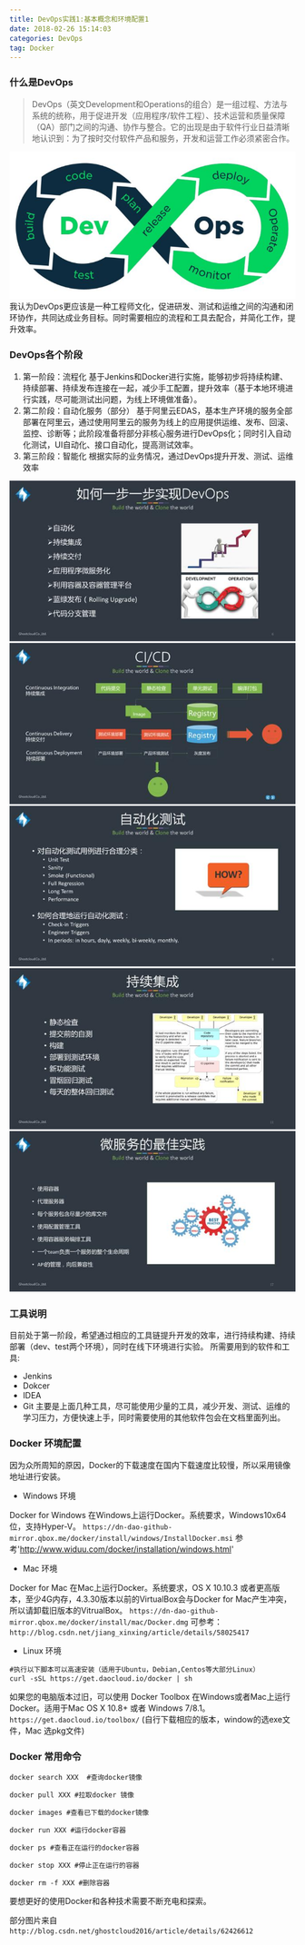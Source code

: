 ```yaml
---
title: DevOps实践1:基本概念和环境配置1
date: 2018-02-26 15:14:03
categories: DevOps
tag: Docker
---
```

### 什么是DevOps
> DevOps（英文Development和Operations的组合）是一组过程、方法与系统的统称，用于促进开发（应用程序/软件工程）、技术运营和质量保障（QA）部门之间的沟通、协作与整合。它的出现是由于软件行业日益清晰地认识到：为了按时交付软件产品和服务，开发和运营工作必须紧密合作。

![](devops-1-environmental-configuration/v2-1015dcf5e27561114bb64348fdd8da03_hd.jpg)
我认为DevOps更应该是一种工程师文化，促进研发、测试和运维之间的沟通和闭环协作，共同达成业务目标。同时需要相应的流程和工具去配合，并简化工作，提升效率。

### DevOps各个阶段
1. 第一阶段：流程化
基于Jenkins和Docker进行实施，能够初步将持续构建、持续部署、持续发布连接在一起，减少手工配置，提升效率（基于本地环境进行实践，尽可能测试出问题，为线上环境做准备）。
2. 第二阶段：自动化服务（部分）
基于阿里云EDAS，基本生产环境的服务全部部署在阿里云，通过使用阿里云的服务为线上的应用提供运维、发布、回滚、监控、诊断等；此阶段准备将部分非核心服务进行DevOps化；同时引入自动化测试，UI自动化、接口自动化，提高测试效率。
3. 第三阶段：智能化
根据实际的业务情况，通过DevOps提升开发、测试、运维效率

![如何一步步实现DevOps](devops-1-environmental-configuration/191800078ffdfe660fb3.jpeg)
![CI/CD](devops-1-environmental-configuration/191500078c0b39a29f95.jpeg)
![自动化测试](devops-1-environmental-configuration/1916000764d774a3eee4.jpeg)
![持续集成](devops-1-environmental-configuration/191700078c8d4238617c.jpeg)
![微服务最佳实践](devops-1-environmental-configuration/191b000762026287366b.jpeg)

### 工具说明
目前处于第一阶段，希望通过相应的工具链提升开发的效率，进行持续构建、持续部署（dev、test两个环境），同时在线下环境进行实验。
所需要用到的软件和工具:
- Jenkins
- Dokcer
- IDEA
- Git
主要是上面几种工具，尽可能使用少量的工具，减少开发、测试、运维的学习压力，方便快速上手，同时需要使用的其他软件包会在文档里面列出。

### Docker 环境配置
因为众所周知的原因，Docker的下载速度在国内下载速度比较慢，所以采用镜像地址进行安装。
- Windows 环境

Docker for Windows 在Windows上运行Docker。系统要求，Windows10x64位，支持Hyper-V。
`https://dn-dao-github-mirror.qbox.me/docker/install/windows/InstallDocker.msi`
参考'http://www.widuu.com/docker/installation/windows.html'


- Mac 环境

Docker for Mac 在Mac上运行Docker。系统要求，OS X 10.10.3 或者更高版本，至少4G内存，4.3.30版本以前的VirtualBox会与Docker for Mac产生冲突，所以请卸载旧版本的VitrualBox。
`https://dn-dao-github-mirror.qbox.me/docker/install/mac/Docker.dmg`
可参考：`http://blog.csdn.net/jiang_xinxing/article/details/58025417`

- Linux 环境

```
#执行以下脚本可以高速安装（适用于Ubuntu，Debian,Centos等大部分Linux）
curl -sSL https://get.daocloud.io/docker | sh
```

如果您的电脑版本过旧，可以使用 Docker Toolbox 在Windows或者Mac上运行Docker。适用于Mac OS X 10.8+ 或者 Windows 7/8.1。
`https://get.daocloud.io/toolbox/` (自行下载相应的版本，window的选exe文件，Mac 选pkg文件)

### Docker 常用命令
```
docker search XXX  #查询docker镜像
```

```
docker pull XXX #拉取docker 镜像
```

```
docker images #查看已下载的docker镜像
```

```
docker run XXX #运行docker容器
```

```
docker ps #查看正在运行的docker容器
```

```
docker stop XXX #停止正在运行的容器
```

```
docker rm -f XXX #删除容器
```
要想更好的使用Docker和各种技术需要不断充电和探索。

部分图片来自 `http://blog.csdn.net/ghostcloud2016/article/details/62426612`
